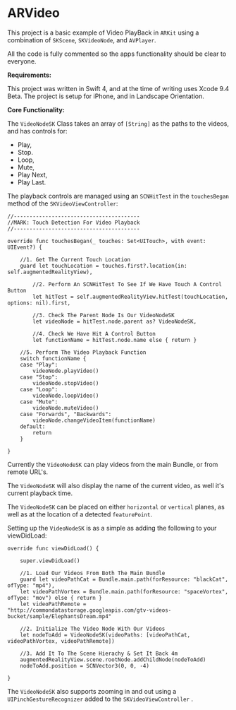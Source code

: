 
# ARVideo

This project is a basic example of Video PlayBack in `ARKit` using a combination of `SKScene`, `SKVideoNode`, and `AVPlayer`.

All the code is fully commented so the apps functionality should be clear to everyone.

**Requirements:**

This project was written in Swift 4, and at the time of writing uses Xcode 9.4 Beta.
The project is setup for iPhone, and in Landscape Orientation.

**Core Functionality:**

The `VideoNodeSK` Class takes an array of `[String]` as the paths to the videos, and has controls for:

 - Play,
 - Stop.
 - Loop,
 - Mute,
 - Play Next,
 - Play Last.

The playback controls are managed using an `SCNHitTest` in the `touchesBegan` method of the `SKVideoViewController`:

    //----------------------------------------
    //MARK: Touch Detection For Video Playback
    //----------------------------------------
    
    override func touchesBegan(_ touches: Set<UITouch>, with event: UIEvent?) {
        
        //1. Get The Current Touch Location
        guard let touchLocation = touches.first?.location(in: self.augmentedRealityView),
            
            //2. Perform An SCNHitTest To See If We Have Touch A Control Button
            let hitTest = self.augmentedRealityView.hitTest(touchLocation, options: nil).first,
            
            //3. Check The Parent Node Is Our VideoNodeSK
            let videoNode = hitTest.node.parent as? VideoNodeSK,
            
            //4. Check We Have Hit A Control Button
            let functionName = hitTest.node.name else { return }
        
        //5. Perform The Video Playback Function
        switch functionName {
        case "Play":
            videoNode.playVideo()
        case "Stop":
            videoNode.stopVideo()
        case "Loop":
            videoNode.loopVideo()
        case "Mute":
            videoNode.muteVideo()
        case "Forwards", "Backwards":
            videoNode.changeVideoItem(functionName)
        default:
            return
        }
        
    }

Currently the `VideoNodeSK` can play videos from the main Bundle, or from remote URL's.

The `VideoNodeSK` will also display the name of the current video, as well it's current playback time.

The `VideoNodeSK` can be placed on either `horizontal` or `vertical` planes, as well as at the location of a detected `featurePoint`.

Setting up the `VideoNodeSK` is as a simple as adding the following to your viewDidLoad:

    override func viewDidLoad() {
        
        super.viewDidLoad()
        
        //1. Load Our Videos From Both The Main Bundle
        guard let videoPathCat = Bundle.main.path(forResource: "blackCat", ofType: "mp4"),
        let videoPathVortex = Bundle.main.path(forResource: "spaceVortex", ofType: "mov") else { return }
        let videoPathRemote = "http://commondatastorage.googleapis.com/gtv-videos-bucket/sample/ElephantsDream.mp4"

        //2. Initialize The Video Node With Our Videos
        let nodeToAdd = VideoNodeSK(videoPaths: [videoPathCat, videoPathVortex, videoPathRemote])

        //3. Add It To The Scene Hierachy & Set It Back 4m
        augmentedRealityView.scene.rootNode.addChildNode(nodeToAdd)
        nodeToAdd.position = SCNVector3(0, 0, -4)
        
    }

The `VideoNodeSK` also supports zooming in and out using a `UIPinchGestureRecognizer` added to the `SKVideoViewController` .
